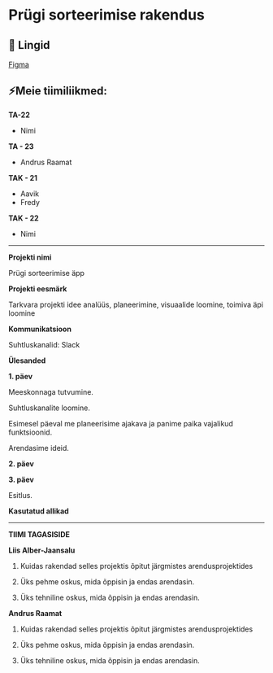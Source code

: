# Prügi sorteerimise rakendus

## 📓 Lingid
[Figma](https://www.figma.com/file/fWorQB1VOL1sMQNosSKPAN/Untitled?)

## ⚡Meie tiimiliikmed:

**TA-22**
- Nimi

**TA - 23**
- Andrus Raamat

**TAK - 21**
- Aavik
- Fredy

**TAK - 22**
- Nimi

---

**Projekti nimi** 

Prügi sorteerimise äpp

**Projekti eesmärk**

Tarkvara projekti idee analüüs, planeerimine, visuaalide loomine, toimiva äpi loomine

**Kommunikatsioon**

Suhtluskanalid: Slack

**Ülesanded**

**1. päev**

Meeskonnaga tutvumine.

Suhtluskanalite loomine.

Esimesel päeval me planeerisime ajakava ja panime paika vajalikud funktsioonid. 

Arendasime ideid. 


**2. päev**



**3. päev**



Esitlus.

**Kasutatud allikad**


-----------
**TIIMI TAGASISIDE**


**Liis Alber-Jaansalu**

1. Kuidas rakendad selles projektis õpitut järgmistes arendusprojektides


2. Üks pehme oskus, mida õppisin ja endas arendasin.


3. Üks tehniline oskus, mida õppisin ja endas arendasin.

**Andrus Raamat**

1. Kuidas rakendad selles projektis õpitut järgmistes arendusprojektides


2. Üks pehme oskus, mida õppisin ja endas arendasin.


3. Üks tehniline oskus, mida õppisin ja endas arendasin.

